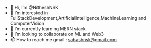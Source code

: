 - 👋 Hi, I’m @NitheshNSK
- 👀 I’m interested in FullStackDevelopment,ArtificialIntelligence,MachineLearning and ComputerVision
- 🌱 I’m currently learning MERN stack
- 💞️ I’m looking to collaborate on ML and Web3
- 📫 How to reach me gmail : sahashnsk@gmail.com

<!---
NitheshNSK/NitheshNSK is a ✨ special ✨ repository because its `README.md` (this file) appears on your GitHub profile.
You can click the Preview link to take a look at your changes.
--->
